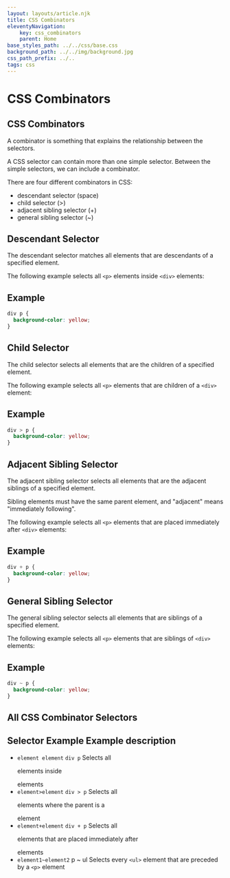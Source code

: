 ```yaml
---
layout: layouts/article.njk
title: CSS Combinators
eleventyNavigation:
    key: css_combinators
    parent: Home
base_styles_path: ../../css/base.css
background_path: ../../img/background.jpg
css_path_prefix: ../..
tags: css
---
```

# CSS Combinators
## CSS Combinators
A combinator is something that explains the relationship between the selectors.

A CSS selector can contain more than one simple selector. Between the simple selectors, we can include a combinator.

There are four different combinators in CSS:

* descendant selector (space)
* child selector (>)
* adjacent sibling selector (+)
* general sibling selector (~)
## Descendant Selector
The descendant selector matches all elements that are descendants of a specified element.

The following example selects all `<p>` elements inside `<div>` elements: 

## Example
```css
div p {
  background-color: yellow;
}
```
## Child Selector
The child selector selects all elements that are the children of a specified element.

The following example selects all `<p>` elements that are children of a `<div>` element:

## Example
```css
div > p {
  background-color: yellow;
}
```
## Adjacent Sibling Selector
The adjacent sibling selector selects all elements that are the adjacent siblings of a specified element.

Sibling elements must have the same parent element, and "adjacent" means "immediately following".

The following example selects all `<p>` elements that are placed immediately after `<div>` elements:

## Example
```css
div + p {
  background-color: yellow;
}
```

## General Sibling Selector
The general sibling selector selects all elements that are siblings of a specified element.

The following example selects all `<p>` elements that are siblings of `<div>` elements: 

## Example
```css
div ~ p {
  background-color: yellow;
}
```

## All CSS Combinator Selectors
## Selector	Example	Example description
* `element element`	`div p`	Selects all <p> elements inside <div> elements
* `element>element`	`div > p`	Selects all <p> elements where the parent is a <div> element
* `element+element`	`div + p`	Selects all <p> elements that are placed immediately after <div> elements
* `element1~element2`	p ~ ul	Selects every `<ul>` element that are preceded by a `<p>` element